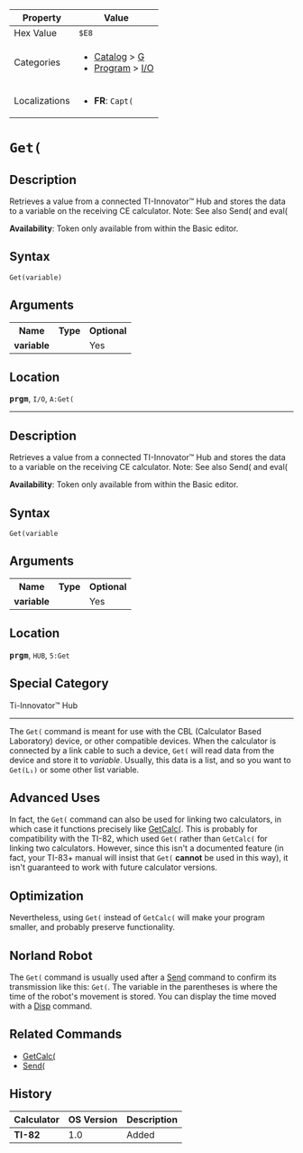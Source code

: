 | Property      | Value |
|---------------|-------|
| Hex Value     | `$E8`|
| Categories    | <ul><li>[Catalog](<../categories/Catalog.md>) > [G](<../categories/Catalog.md#G>)</li><li>[Program](<../categories/Program.md>) > [I/O](<../categories/Program.md#I/O>)</li></ul> |
| Localizations | <ul><li><b>FR</b>: `Capt(`</li></ul> |

# `Get(`

## Description
Retrieves a value from a connected TI-Innovator™ Hub and stores the data to a variable on the receiving CE calculator.
Note: See also Send( and eval(


<b>Availability</b>: Token only available from within the Basic editor.

## Syntax
`Get(variable)`

## Arguments
<table>
<tr><th>Name</th><th>Type</th><th>Optional</th></tr>

<tr><td><b>variable</b></td><td></td><td>Yes</td></tr>

</table>

## Location
<tt><kbd><b>prgm</b></kbd></tt>, `I/O`, `A:Get(`
<hr>

## Description
Retrieves a value from a connected TI-Innovator™ Hub and stores the data to a variable on the receiving CE calculator.
Note: See also Send( and eval(


<b>Availability</b>: Token only available from within the Basic editor.

## Syntax
`Get(variable`

## Arguments
<table>
<tr><th>Name</th><th>Type</th><th>Optional</th></tr>

<tr><td><b>variable</b></td><td></td><td>Yes</td></tr>

</table>

## Location
<tt><kbd><b>prgm</b></kbd></tt>, `HUB`, `5:Get`
## Special Category
Ti-Innovator™ Hub

<hr>

The `Get(` command is meant for use with the CBL (Calculator Based Laboratory) device, or other compatible devices. When the calculator is connected by a link cable to such a device, `Get(` will read data from the device and store it to _variable_. Usually, this data is a list, and so you want to `Get(L₁)` or some other list variable.

## Advanced Uses

In fact, the `Get(` command can also be used for linking two calculators, in which case it functions precisely like [GetCalc(](/getcalc). This is probably for compatibility with the TI-82, which used `Get(` rather than `GetCalc(` for linking two calculators. However, since this isn't a documented feature (in fact, your TI-83+ manual will insist that `Get(` **cannot** be used in this way), it isn't guaranteed to work with future calculator versions.

## Optimization

Nevertheless, using `Get(` instead of `GetCalc(` will make your program smaller, and probably preserve functionality.

## Norland Robot

The `Get(` command is usually used after a [Send](/send) command to confirm its transmission like this: `Get(`. The variable in the parentheses is where the time of the robot's movement is stored. You can display the time moved with a [Disp](/disp) command.

## Related Commands

*   [GetCalc(](/getcalc)
*   [Send(](/send)

## History
| Calculator | OS Version | Description |
|------------|------------|-------------|
| <b>TI-82</b> | 1.0 | Added |


